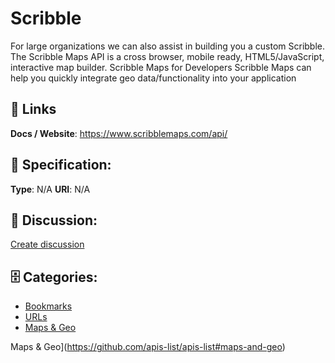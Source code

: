 # Scribble


For large organizations we can also assist in building you a custom Scribble. The Scribble Maps API is a cross browser, mobile ready, HTML5/JavaScript, interactive map builder.  Scribble Maps for Developers Scribble Maps can help you quickly integrate geo data/functionality into your application

##  🔗 Links
**Docs / Website**: https://www.scribblemaps.com/api/

## 🧬 Specification:
**Type**: N/A
**URI**: N/A

## 💬 Discussion:
[Create discussion](https://github.com/apis-list/apis-list/discussions/new)

## 🗄️ Categories:
- [Bookmarks](https://github.com/apis-list/apis-list#bookmarks)
- [URLs](https://github.com/apis-list/apis-list#urls)
- [Maps & Geo](https://github.com/apis-list/apis-list#maps--geo)






Maps & Geo](https://github.com/apis-list/apis-list#maps-and-geo)







